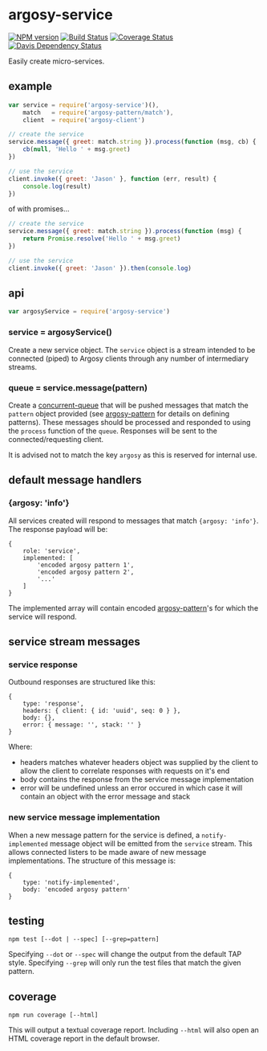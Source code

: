 # argosy-service

[![NPM version](https://badge.fury.io/js/argosy-service.png)](http://badge.fury.io/js/argosy-service)
[![Build Status](https://travis-ci.org/jasonpincin/argosy-service.svg?branch=master)](https://travis-ci.org/jasonpincin/argosy-service)
[![Coverage Status](https://coveralls.io/repos/jasonpincin/argosy-service/badge.png?branch=master)](https://coveralls.io/r/jasonpincin/argosy-service?branch=master)
[![Davis Dependency Status](https://david-dm.org/jasonpincin/argosy-service.png)](https://david-dm.org/jasonpincin/argosy-service)

Easily create micro-services.

## example

```javascript
var service = require('argosy-service')(),
    match   = require('argosy-pattern/match'),
    client  = require('argosy-client')

// create the service
service.message({ greet: match.string }).process(function (msg, cb) {
    cb(null, 'Hello ' + msg.greet)
})

// use the service
client.invoke({ greet: 'Jason' }, function (err, result) {
    console.log(result)
})
```

of with promises...

```javascript
// create the service
service.message({ greet: match.string }).process(function (msg) {
    return Promise.resolve('Hello ' + msg.greet)
})

// use the service
client.invoke({ greet: 'Jason' }).then(console.log)
```

## api

```javascript
var argosyService = require('argosy-service')
```

### service = argosyService()

Create a new service object. The `service` object is a stream intended to be connected (piped) to Argosy clients 
through any number of intermediary streams. 

### queue = service.message(pattern)

Create a [concurrent-queue](https://github.com/jasonpincin/concurrent-queue) that will be pushed messages that 
match the `pattern` object provided (see [argosy-pattern](https://github.com/jasonpincin/argosy-pattern) for details on 
defining patterns). These messages should be processed and responded to using the `process` function of the `queue`. 
Responses will be sent to the connected/requesting client.

It is advised not to match the key `argosy` as this is reserved for internal use. 


## default message handlers

### {argosy: 'info'}

All services created will respond to messages that match `{argosy: 'info'}`. The response payload will be:

```
{
    role: 'service',
    implemented: [
        'encoded argosy pattern 1',
        'encoded argosy pattern 2',
        '...'
    ]
}
```

The implemented array will contain encoded [argosy-pattern](https://github.com/jasonpincin/argosy-pattern)'s for which 
the service will respond.


## service stream messages

### service response

Outbound responses are structured like this:

```
{
    type: 'response',
    headers: { client: { id: 'uuid', seq: 0 } },
    body: {},
    error: { message: '', stack: '' }
}
```

Where:
* headers matches whatever headers object was supplied by the client to allow the client to correlate responses with requests on it's end
* body contains the response from the service message implementation
* error will be undefined unless an error occured in which case it will contain an object with the error message and stack

### new service message implementation

When a new message pattern for the service is defined, a `notify-implemented` message object will be emitted from the `service` 
stream. This allows connected listers to be made aware of new message implementations. The structure of this message is:

```
{
    type: 'notify-implemented',
    body: 'encoded argosy pattern'
}
```

## testing

`npm test [--dot | --spec] [--grep=pattern]`

Specifying `--dot` or `--spec` will change the output from the default TAP style. 
Specifying `--grep` will only run the test files that match the given pattern.

## coverage

`npm run coverage [--html]`

This will output a textual coverage report. Including `--html` will also open 
an HTML coverage report in the default browser.
